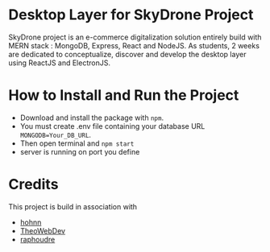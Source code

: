 # Desktop Layer for SkyDrone Project

SkyDrone project is an e-commerce digitalization solution entirely build with MERN stack : MongoDB, Express, React and NodeJS.
As students, 2 weeks are dedicated to conceptualize, discover and develop the desktop layer using ReactJS and ElectronJS.


# How to Install and Run the Project

- Download and install the package with `npm`. 
- You must create .env file containing your database URL `MONGODB=Your_DB_URL`.
- Then open terminal and `npm start`
- server is running on port you define


# Credits

This project is build in association with 
- [hohnn](https://github.com/Hohnn)
- [TheoWebDev](https://github.com/TheoWebDev)
- [raphoudre](https://github.com/raphoudre)
